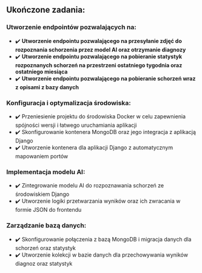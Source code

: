 ## Ukończone zadania:
### Utworzenie endpointów pozwalających na:
- ✔️ **Utworzenie endpointu pozwalającego na przesyłanie zdjęć do rozpoznania schorzenia przez model AI oraz otrzymanie diagnozy**
- ✔️ **Utworzenie endpointu pozwalającego na pobieranie statystyk rozpoznanych schorzeń na przestrzeni ostatniego tygodnia oraz ostatniego miesiąca**
- ✔️ **Utworzenie endpointu pozwalającego na pobieranie schorzeń wraz z opisami z bazy danych**
### Konfiguracja i optymalizacja środowiska:
- ✔️ Przeniesienie projektu do środowiska Docker w celu zapewnienia spójności wersji i łatwego uruchamiania aplikacji
- ✔️ Skonfigurowanie kontenera MongoDB oraz jego integracja z aplikacją Django
- ✔️ Utworzenie kontenera dla aplikacji Django z automatycznym mapowaniem portów
### Implementacja modelu AI:
- ✔️ Zintegrowanie modelu AI do rozpoznawania schorzeń ze środowiskiem Django
- ✔️ Utworzenie logiki przetwarzania wyników oraz ich zwracania w formie JSON do frontendu
### Zarządzanie bazą danych:
- ✔️ Skonfigurowanie połączenia z bazą MongoDB i migracja danych dla schorzeń oraz statystyk
- ✔️ Utworzenie kolekcji w bazie danych dla przechowywania wyników diagnoz oraz statystyk
